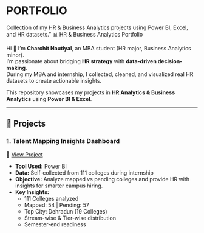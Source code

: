 # PORTFOLIO
Collection of my HR &amp; Business Analytics projects using Power BI, Excel, and HR datasets.”
📊 HR & Business Analytics Portfolio

Hi 👋 I’m **Charchit Nautiyal**, an MBA student (HR major, Business Analytics minor).  
I’m passionate about bridging **HR strategy** with **data-driven decision-making**.  
During my MBA and internship, I collected, cleaned, and visualized real HR datasets to create actionable insights.  

This repository showcases my projects in **HR Analytics & Business Analytics** using **Power BI & Excel**.

---

## 🚀 Projects

### 1. Talent Mapping Insights Dashboard
📂 [View Project](./Talent_Mapping_Dashboard)  
- **Tool Used:** Power BI  
- **Data:** Self-collected from 111 colleges during internship  
- **Objective:** Analyze mapped vs pending colleges and provide HR with insights for smarter campus hiring.  
- **Key Insights:**
  - 111 Colleges analyzed  
  - Mapped: 54 | Pending: 57  
  - Top City: Dehradun (19 Colleges)  
  - Stream-wise & Tier-wise distribution  
  - Semester-end readiness  

